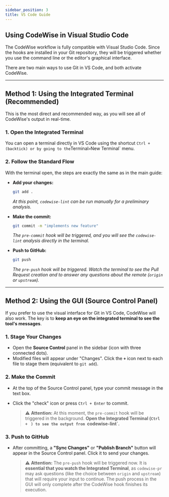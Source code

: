 ```yaml
---
sidebar_position: 3
title: VS Code Guide
---
```


## Using CodeWise in Visual Studio Code

The CodeWise workflow is fully compatible with Visual Studio Code. Since the hooks are installed in your Git repository, they will be triggered whether you use the command line or the editor's graphical interface.

There are two main ways to use Git in VS Code, and both activate CodeWise.

---

## Method 1: Using the Integrated Terminal (Recommended)

This is the most direct and recommended way, as you will see all of CodeWise's output in real-time.

### 1. Open the Integrated Terminal
You can open a terminal directly in VS Code using the shortcut `Ctrl + ` ` (backtick) or by going to the `Terminal` > `New Terminal` menu.

### 2. Follow the Standard Flow
With the terminal open, the steps are exactly the same as in the main guide:

* **Add your changes:**
    ```bash
    git add .
    ```
    *At this point, `codewise-lint` can be run manually for a preliminary analysis.*

* **Make the commit:**
    ```bash
    git commit -m "implements new feature"
    ```
    *The `pre-commit` hook will be triggered, and you will see the `codewise-lint` analysis directly in the terminal.*

* **Push to GitHub:**
    ```bash
    git push
    ```
    *The `pre-push` hook will be triggered. Watch the terminal to see the Pull Request creation and to answer any questions about the remote (`origin` or `upstream`).*

---

## Method 2: Using the GUI (Source Control Panel)

If you prefer to use the visual interface for Git in VS Code, CodeWise will also work. The key is to **keep an eye on the integrated terminal to see the tool's messages**.

### 1. Stage Your Changes
* Open the **Source Control** panel in the sidebar (icon with three connected dots).
* Modified files will appear under "Changes". Click the **`+`** icon next to each file to stage them (equivalent to `git add`).

### 2. Make the Commit
* At the top of the Source Control panel, type your commit message in the text box.
* Click the "check" icon or press `Ctrl + Enter` to commit.

    > ⚠️ **Attention:** At this moment, the `pre-commit` hook will be triggered in the background. **Open the Integrated Terminal (`Ctrl + ` `) to see the output from `codewise-lint`.**

### 3. Push to GitHub
* After committing, a **"Sync Changes"** or **"Publish Branch"** button will appear in the Source Control panel. Click it to send your changes.

    > ⚠️ **Attention:** The `pre-push` hook will be triggered now. It is **essential that you watch the Integrated Terminal**, as `codewise-pr` may ask questions (like the choice between `origin` and `upstream`) that will require your input to continue. The push process in the GUI will only complete after the CodeWise hook finishes its execution.